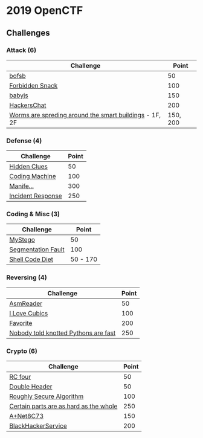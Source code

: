 # 2019 OpenCTF

## Challenges

### Attack (6)
| Challenge | Point |
|------|------|
| [bofsb](./Attack/bofsb)                                      | 50       |
| [Forbidden Snack](./Attack/Forbidden_Snack)                 | 100      |
| [babyjs](./Attack/babyjs)                                    | 150      |
| [HackersChat](./Attack/HackersChat)                          | 200      |
| [Worms are spreding around the smart buildings](./Attack/Worms_are_spreding_around_the_smart_buildings) - 1F, 2F | 150, 200 |



### Defense (4)
| Challenge | Point |
|------|------|
| [Hidden Clues](./Defense/Hidden_Clues)     | 50    |
| [Coding Machine](./Defense/Coding_Machine) | 100   |
| [Manife...](./Defense/Manife)                    | 300  |
| [Incident Response](./Defense/Incident_response) | 250  |



### Coding & Misc (3)

| Challenge | Point |
|------|------|
| [MyStego](./Coding/MyStego)          | 50 |
| [Segmentation Fault](./Coding/Segmentation_Fault)         | 100 |
| [Shell Code Diet](./Coding/Shell_Code_Diet) | 50 - 170 |



### Reversing (4)

| Challenge | Point |
|------|------|
| [AsmReader](./Reversing/AsmReader) | 50 |
| [I Love Cubics](./Reversing/I_Love_Cubics) | 100 |
| [Favorite](./Reversing/Favorite) | 200 |
| [Nobody told knotted Pythons are fast](./Reversing/Nobody_told_knotted_Pythons_are_fast) | 250 |



### Crypto (6)

| Challenge | Point |
|------|------|
| [RC four](./Crypto/RC_four) | 50 |
| [Double Header](./Crypto/Double_Header) | 50 |
| [Roughly Secure Algorithm](./Crypto/Roughly_Secure_Algorithm) | 100 |
| [Certain parts are as hard as the whole](./Crypto/Certain_parts_are_as_hard_as_the_whole) | 250 |
| [A+Net8C73](./Crypto/A+Net8C73) | 150 |
| [BlackHackerService](./Crypto/BlackHackerService) | 200 |

